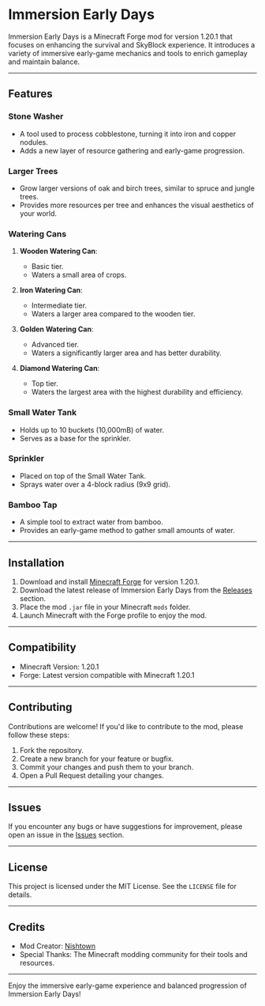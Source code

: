 # Immersion Early Days

Immersion Early Days is a Minecraft Forge mod for version 1.20.1 that focuses on enhancing the survival and SkyBlock experience. It introduces a variety of immersive early-game mechanics and tools to enrich gameplay and maintain balance.

---

## Features

### Stone Washer
- A tool used to process cobblestone, turning it into iron and copper nodules.
- Adds a new layer of resource gathering and early-game progression.

### Larger Trees
- Grow larger versions of oak and birch trees, similar to spruce and jungle trees.
- Provides more resources per tree and enhances the visual aesthetics of your world.

### Watering Cans
1. **Wooden Watering Can**:
   - Basic tier.
   - Waters a small area of crops.

2. **Iron Watering Can**:
   - Intermediate tier.
   - Waters a larger area compared to the wooden tier.

3. **Golden Watering Can**:
   - Advanced tier.
   - Waters a significantly larger area and has better durability.

4. **Diamond Watering Can**:
   - Top tier.
   - Waters the largest area with the highest durability and efficiency.

### Small Water Tank
- Holds up to 10 buckets (10,000mB) of water.
- Serves as a base for the sprinkler.

### Sprinkler
- Placed on top of the Small Water Tank.
- Sprays water over a 4-block radius (9x9 grid).

### Bamboo Tap
- A simple tool to extract water from bamboo.
- Provides an early-game method to gather small amounts of water.

---

## Installation
1. Download and install [Minecraft Forge](https://files.minecraftforge.net/) for version 1.20.1.
2. Download the latest release of Immersion Early Days from the [Releases](https://github.com/nishtown/ImmersionEarlyDays/releases) section.
3. Place the mod `.jar` file in your Minecraft `mods` folder.
4. Launch Minecraft with the Forge profile to enjoy the mod.

---

## Compatibility
- Minecraft Version: 1.20.1
- Forge: Latest version compatible with Minecraft 1.20.1

---

## Contributing
Contributions are welcome! If you'd like to contribute to the mod, please follow these steps:
1. Fork the repository.
2. Create a new branch for your feature or bugfix.
3. Commit your changes and push them to your branch.
4. Open a Pull Request detailing your changes.

---

## Issues
If you encounter any bugs or have suggestions for improvement, please open an issue in the [Issues](https://github.com/nishtown/ImmersionEarlyDays/issues) section.

---

## License
This project is licensed under the MIT License. See the `LICENSE` file for details.

---

## Credits
- Mod Creator: [Nishtown](https://github.com/nishtown)
- Special Thanks: The Minecraft modding community for their tools and resources.

---

Enjoy the immersive early-game experience and balanced progression of Immersion Early Days!

